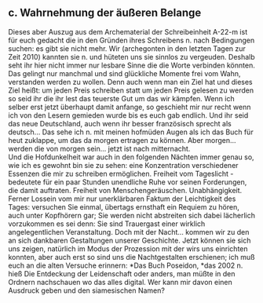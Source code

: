 ## c. Wahrnehmung der äußeren Belange
Dieses aber Auszug aus dem Archematerial der Schreibeinheit A-22-m ist für euch gedacht die in den Gründen ihres Schreibens n. nach Bedingungen suchen: es gibt sie nicht mehr. Wir (archegonten in den letzten Tagen zur Zeit 2010) kannten sie n. und hüteten uns sie sinnlos zu vergeuden. Deshalb seht ihr hier nicht immer nur lesbare Sinne die die Worte verbinden könnten. Das gelingt nur manchmal und sind glückliche Momente frei vom Wahn, verstanden werden zu wollen. Denn auch wenn man ein Ziel hat und dieses Ziel heißt: um jeden Preis schreiben statt um jeden Preis gelesen zu werden so seid ihr die ihr lest das teuerste Gut um das wir kämpfen. Wenn ich selber erst jetzt überhaupt damit anfange, so geschieht mir nur recht wenn ich von den Lesern gemieden wurde bis es euch gab endlich. Und ihr seid das neue Deutschland, auch wenn ihr besser französisch sprecht als deutsch... Das sehe ich n. mit meinen hofmüden Augen als ich das Buch für heut zuklappe, um das da morgen ertragen zu können. Aber morgen... werden die von morgen sein... jetzt ist nach mitternacht.   
Und die Hofdunkelheit war auch in den folgenden Nächten immer genau so, wie ich es gewohnt bin sie zu sehen: eine Konzentration verschiedener Essenzen die mir zu schreiben ermöglichen. Freiheit vom Tageslicht - bedeutete für ein paar Stunden unendliche Ruhe vor seinen Forderungen, die damit auftraten. Freiheit von Menschengeräuschen. Unabhängigkeit. Ferner Lossein vom mir nur unerklärbaren Faktum der Leichtigkeit des Tages: versuchen Sie einmal, übertags ernsthaft ein Requiem zu hören, auch unter Kopfhörern gar; Sie werden nicht abstreiten sich dabei lächerlich vorzukommen es sei denn: Sie sind Trauergast einer wirklich angelegentlichen Veranstaltung. Doch mit der Nacht... kommen wir zu den an sich dankbaren Gestaltungen unserer Geschichte. Jetzt können sie sich uns zeigen, natürlich im Modus der Prozession mit der wirs uns einrichten konnten, aber auch erst so sind uns die Nachtgestalten erschienen; ich muß euch an die alten Versuche erinnern: *Das Buch Poseidon, *das 2002 n. hieß Die Entdeckung der Leidenschaft oder anders, man müßte in den Ordnern nachschauen wo das alles digital. Wer kann mir davon einen Ausdruck geben und den siamesischen Namen?   
